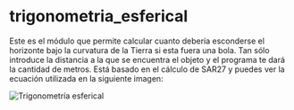 # trigonometria_esferical
Este es  el módulo que permite calcular cuanto debería esconderse el horizonte bajo la curvatura de la Tierra si esta fuera una bola. Tan sólo introduce la distancia a la que se encuentra el objeto y el programa te dará la cantidad de metros. Está basado en el cálculo de SAR27 y puedes ver la ecuación utilizada en la siguiente imagen:

![Trigonometría esferical](https://steemit-production-imageproxy-thumbnail.s3.amazonaws.com/U5ds3mriknVenQsapwYYmKAUk7ihcbE_1680x8400?AWSAccessKeyId=ASIAJ3CCQYKW2MIIQGEQ&Expires=1490095369&Signature=XJb6jnLSA6jVaQM0AwtfbBQcphg%3D&x-amz-security-token=FQoDYXdzEHAaDFhCj0CF%2FtEzas7qIiK3A4mN4Ysb1XFghHBaLThtm7foy4FaERGflTsOs1PBmmnDdekq5eoymJlpzAKPBuXqCFshbZcbgz7f688HhM3hBSmTcFA086TYOyxQ9KqOIHGANK1jW5%2FCQsQURg02xpafEDd4tvEwsylMjRwO8yfzxYOf%2BBIbmaQpbEzAiQj8HUJJH%2F7fvPbXm4HwwCDSgnwSTopcRpEq2nTsD1HP%2FltYwZyECxUvzBbZGmaY4Dur2P58yi7PStXlap9RzFsv1hN%2B1TA%2F0XdNEjPC2tV18%2F68g4af9%2BS1WJTTv6zFBmYe%2Fwrhp1MlMi25mDFFhCVmAra%2FEVUwar%2BZ%2FDeE3aK4GKbhcCjtxA2cgNfn2aWYBqk5uIghaF0gb7%2F0mPWutF7IdFNU%2BdH4TEubKV52jwJ8pCN0BzodoLL%2BDRNx2IaB3JMeUFoTPPrcj3ALBxUEOetFVbynpNoUOrtwiDeuCkBhdnNQO9%2FlnrHDXXjDHBZhTWql7IlQkA4EiYxFrqs%2FdhcSrcIyGbdsLo9WWIrAEvmmeOW5cM1b7KJrf1%2BsQotYEuSf%2FWM9WWeuYug01%2B%2BYpmL%2FQXrnrcOE2KIEfSgo1JLDxgU%3D "Imagen")
